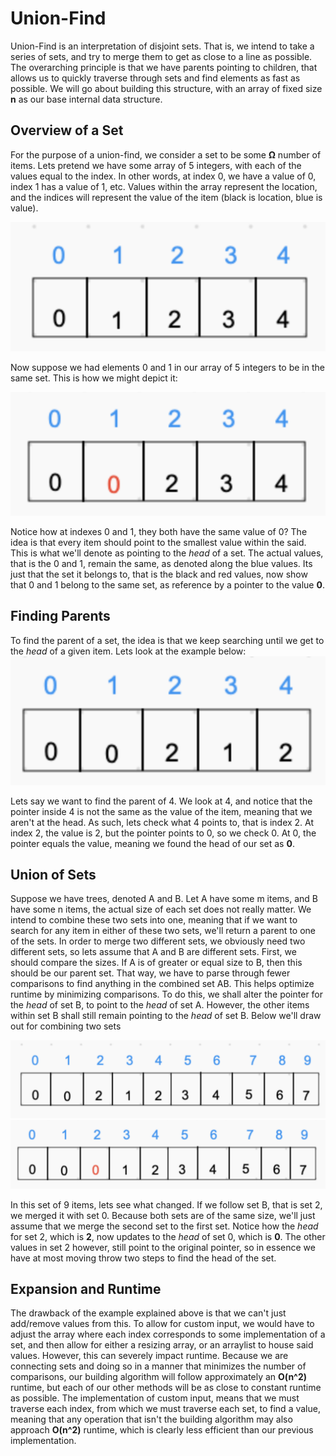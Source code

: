 # Union-Find

Union-Find is an interpretation of disjoint sets. That is, we intend to take a series of sets, and try to merge them to get as close to a line as possible. The overarching principle is that we have parents pointing to children, that allows us to quickly traverse through sets and find elements as fast as possible. We will go about building this structure, with an array of fixed size **n** as our base internal data structure. 

## Overview of a Set
For the purpose of a union-find, we consider a set to be some **Ω** number of items. Lets pretend we have some array of 5 integers, with each of the values equal to the index. In other words, at index 0, we have a value of 0, index 1 has a value of 1, etc. Values within the array represent the location, and the indices will represent the value of the item (black is location, blue is value).

![alternativetext](https://github.com/varunGannavarapu/Algorithms/blob/main/Data%20Structures/imgs/arr_5_items_orig_uf.png)

Now suppose we had elements 0 and 1 in our array of 5 integers to be in the same set. This is how we might depict it:

![alternativetext](https://github.com/varunGannavarapu/Algorithms/blob/main/Data%20Structures/imgs/arr_5_items_uf.png)

Notice how at indexes 0 and 1, they both have the same value of 0? The idea is that every item should point to the smallest value within the said. This is what we'll denote as pointing to the *head* of a set. The actual values, that is the 0 and 1, remain the same, as denoted along the blue values. Its just that the set it belongs to, that is the black and red values, now show that 0 and 1 belong to the same set, as reference by a pointer to the value **0**.

## Finding Parents
To find the parent of a set, the idea is that we keep searching until we get to the *head* of a given item. Lets look at the example below:
![alternativetext](https://github.com/varunGannavarapu/Algorithms/blob/main/Data%20Structures/imgs/find_example_uf.png)

Lets say we want to find the parent of 4. We look at 4, and notice that the pointer inside 4 is not the same as the value of the item, meaning that we aren't at the head. As such, lets check what 4 points to, that is index 2. At index 2, the value is 2, but the pointer points to 0, so we check 0. At 0, the pointer equals the value, meaning we found the head of our set as **0**.

## Union of Sets
Suppose we have trees, denoted A and B. Let A have some m items, and B have some n items, the actual size of each set does not really matter. We intend to combine these two sets into one, meaning that if we want to search for any item in either of these two sets, we'll return a parent to one of the sets. In order to merge two different sets, we obviously need two different sets, so lets assume that A and B are different sets. First, we should compare the sizes. If A is of greater or equal size to B, then this should be our parent set. That way, we have to parse through fewer comparisons to find anything in the combined set AB. This helps optimize runtime by minimizing comparisons. To do this, we shall alter the pointer for the *head* of set B, to point to the *head* of set A. 
However, the other items within set B shall still remain pointing to the *head* of set B. Below we'll draw out for combining two sets

![alternativetext](https://github.com/varunGannavarapu/Algorithms/blob/main/Data%20Structures/imgs/union_original_uf.png)
![alternativetext](https://github.com/varunGannavarapu/Algorithms/blob/main/Data%20Structures/imgs/union_update_uf.png)

In this set of 9 items, lets see what changed. If we follow set B, that is set 2, we merged it with set 0. Because both sets are of the same size, we'll just assume that we merge the second set to the first set. Notice how the *head* for set 2, which is **2**, now updates to the *head* of set 0, which is **0**. The other values in set 2 however, still point to the original pointer, so in essence we have at most moving throw two steps to find the head of the set. 

## Expansion and Runtime
The drawback of the example explained above is that we can't just add/remove values from this. To allow for custom input, we would have to adjust the array where each index corresponds to some implementation of a set, and then allow for either a resizing array, or an arraylist to house said values. However, this can severely impact runtime. Because we are connecting sets and doing so in a manner that minimizes the number of comparisons, our building algorithm will follow approximately an **O(n^2)** runtime, but each of our other methods will be as close to constant runtime as possible. The implementation of custom input, means that we must traverse each index, from which we must traverse each set, to find a value, meaning that any operation that isn't the building algorithm may also approach **O(n^2)** runtime, which is clearly less efficient than our previous implementation.

